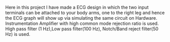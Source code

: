 Here in this project I have made a ECG design in which the two input terminals can be attached to your body arms, one to the right leg and hence the ECG graph will show up via simulating the same circuit on Hardware.
Instrumentation Amplifier with high common mode rejection ratio is used.
High pass filter (1 Hz),Low pass filter(100 Hz), Notch/Band reject filter(50 Hz) is used.
